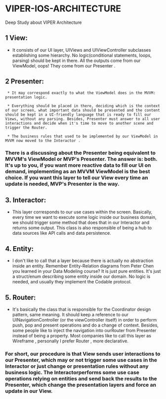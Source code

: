 # VIPER-IOS-ARCHITECTURE
Deep Study  about VIPER Architecture  

## 1 View:   
   * It consists of our UI layer, UIViews and UIViewController subclasses establishing some hierarchy. No logic(conditional statements, loops, parsing) should be kept in there. All the outputs come from our ViewModel, oops! They come from our Presenter .

## 2 Presenter: 
     * It may correspond exactly to what the ViewModel does in the MVVM: presentation logic. 
     
     * Everything should be placed in there, deciding which is the context of our screen, what important data should be presented and the content should be kept in a UI-friendly language that is ready to fill our Views, without any parsing. Besides, Presenter must answer to all user interactions and decide when it's time to move to another scene and trigger the Router. 
     
     * The business rules that used to be implemented by our ViewModel in MVVM now moved to the Interactor .

### There is a discussing about the Presenter being equivalent to MVVM's ViewModel or MVP's Presenter. The answer is: both. It's up to you, if you want more reactive data to fill our UI on demand, implementing as an MVVM ViewModel is the best choice. If you want this layer to tell our View every time an update is needed, MVP's Presenter is the way.

## 3. Interactor: 
   * This layer corresponds to our use cases within the screen. Basically, every time we want to execute some logic inside our business domain, we should trigger some method that does that in our Interactor and returns some output. This class is also responsible of being a hub to data sources like API calls and data persistence.

## 4. Entity: 
   * I don't like to call that a layer because there is actually no abstraction inside an entity. Remember Entity-Relation diagrams from Peter Chen you learned in your Data Modeling course? It is just pure entities. It's just a struct/enum describing some entity inside our domain. No logic is needed, and usually they implement the Codable protocol.

## 5. Router: 
   * It's basically the class that is responsible for the Coordinator design pattern, same meaning. It should keep a reference to our UINavigationController (or the viewController itself) in order to perform push, pop and present operations and do a change of context. Besides, some people like to inject the navigation into ourRouter from Presenter instead of being a property. Most companies like to call this layer as Wireframe , personally I prefer Router , more declarative.

### For short, our procedure is that View sends user interactions to our Presenter, which may or not trigger some use cases in the Interactor or just change or presentation rules without any business logic. The Interactorperforms some use case operations relying on entities and send back the results to the Presenter, which change the presentation layers and force an update in our View.
